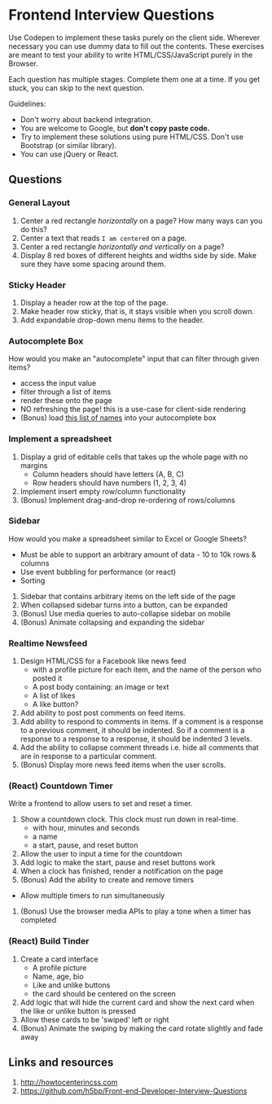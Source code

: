 # Frontend Interview Questions

Use Codepen to implement these tasks purely on the client side. Wherever necessary you can use dummy data to fill out the contents.
These exercises are meant to test your ability to write HTML/CSS/JavaScript purely in the Browser. 

Each question has multiple stages. Complete them one at a time. If you get stuck, you can skip to the next question.

Guidelines:

- Don't worry about backend integration.
- You are welcome to Google, but **don't copy paste code.**
- Try to implement these solutions using pure HTML/CSS. Don't use Bootstrap (or similar library).
- You can use jQuery or React.

## Questions

### General Layout


1. Center a red rectangle *horizontally* on a page? How many ways can you do this?
1. Center a text that reads `I am centered` on a page.
1. Center a red rectangle *horizontally and vertically* on a page?
1. Display 8 red boxes of different heights and widths side by side. Make sure they
  have some spacing around them.

### Sticky Header

1. Display a header row at the top of the page.
2. Make header row sticky, that is, it stays visible when you scroll down.
3. Add expandable drop-down menu items to the header.

### Autocomplete Box

How would you make an "autocomplete" input that can filter through given items?

* access the input value
* filter through a list of items
* render these onto the page
* NO refreshing the page! this is a use-case for client-side rendering
* (Bonus) load [this list of names](https://raw.githubusercontent.com/dominictarr/random-name/master/first-names.txt) into your autocomplete box

### Implement a spreadsheet

1. Display a grid of editable cells that takes up the whole page with no margins
    - Column headers should have letters (A, B, C)
    - Row headers should have numbers (1, 2, 3, 4)
1. Implement insert empty row/column functionality
2. (Bonus) Implement drag-and-drop re-ordering of rows/columns

### Sidebar

How would you make a spreadsheet similar to Excel or Google Sheets?

* Must be able to support an arbitrary amount of data - 10 to 10k rows & columns
* Use event bubbling for performance (or react)
* Sorting

1. Sidebar that contains arbitrary items on the left side of the page
1. When collapsed sidebar turns into a button, can be expanded
1. (Bonus) Use media queries to auto-collapse sidebar on mobile
2. (Bonus) Animate collapsing and expanding the sidebar

### Realtime Newsfeed

1. Design HTML/CSS for a Facebook like news feed
    - with a profile picture for each item, and the name of the person who posted it
    - A post body containing: an image or text
    - A list of likes
    - A like button?
1. Add ability to post post comments on feed items.
1. Add ability to respond to comments in items. If a comment is a response to a previous comment, it should be indented. So if a comment is a response to a response to a response, it should be indented 3 levels.
1. Add the ability to collapse comment threads i.e. hide all comments that are in response to a particular comment.
1. (Bonus) Display more news feed items when the user scrolls.

### (React) Countdown Timer

Write a frontend to allow users to set and reset a timer.

1. Show a countdown clock. This clock must run down in real-time.
    - with hour, minutes and seconds
    - a name
    - a start, pause, and reset button
1. Allow the user to input a time for the countdown
1. Add logic to make the start, pause and reset buttons work
1. When a clock has finished, render a notification on the page
1. (Bonus) Add the ability to create and remove timers
  - Allow multiple timers to run simultaneously
1. (Bonus) Use the browser media APIs to play a tone when a timer has completed

### (React) Build Tinder

1. Create a card interface
    - A profile picture
    - Name, age, bio
    - Like and unlike buttons
    - the card should be centered on the screen
1. Add logic that will hide the current card and show the next card when the like or unlike button is pressed
1. Allow these cards to be 'swiped' left or right
1. (Bonus) Animate the swiping by making the card rotate slightly and fade away

## Links and resources

1. http://howtocenterincss.com
1. https://github.com/h5bp/Front-end-Developer-Interview-Questions

